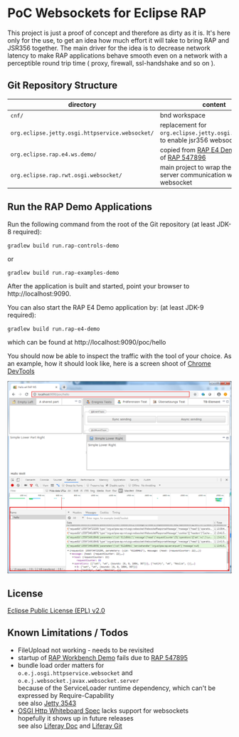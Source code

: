 PoC Websockets for Eclipse RAP
=================================================

This project is just a proof of concept and therefore as dirty as it is. It's here only for the use, to get an idea how much effort it will take to bring RAP and JSR356 together.
The main driver for the idea is to decrease network latency to make RAP applications behave smooth even on a network with a perceptible round trip time ( proxy, firewall, ssl-handshake and so on ).  

Git Repository Structure
------------------------



| directory   | content                                                     |
|-------------|-------------------------------------------------------------|
| `cnf/`  | bnd workspace                                         |
| `org.eclipse.jetty.osgi.httpservice.websocket/`    | replacement for `org.eclipse.jetty.osgi.httpservice` to enable jsr356 websockets                                       
| `org.eclipse.rap.e4.ws.demo/` | copied from [RAP E4 Demo][2] because of [RAP 547896][3]|
| `org.eclipse.rap.rwt.osgi.websocket/`   | main project to wrap the client-server communication within a websocket|



Run the RAP Demo Applications
--------------------

Run the following command from the root of the Git repository (at least JDK-8 required):

    gradlew build run.rap-controls-demo

or

    gradlew build run.rap-examples-demo

After the application is built and started, point your browser to http://localhost:9090.

You can also start the RAP E4 Demo application by: (at least JDK-9 required):

    gradlew build run.rap-e4-demo

which can be found at http://localhost:9090/poc/hello

You should now be able to inspect the traffic with the tool of your choice.
As an example, how it should look like, here is a screen shoot of [Chrome DevTools][5]  

![Chrome Debug View](chrome-dbg.png)


License
-------

[Eclipse Public License (EPL) v2.0][6]


Known Limitations / Todos
-------
- FileUpload not working - needs to be revisited
- startup of [RAP Workbench Demo][8] fails due to [RAP 547895][7]
- bundle load order matters for<br>
`o.e.j.osgi.httpservice.websocket` and `o.e.j.websocket.javax.websocket.server`<br/>because of the ServiceLoader runtime dependency, which can't be expressed by Require-Capability<br/>see also [Jetty 3543][9]
- [OSGI Http Whiteboard Spec][10] lacks support for websockets<br/>hopefully it shows up in future releases<br/>see also [Liferay Doc][11] and [Liferay Git][12]   


[1]: http://eclipse.org/rap
[2]: https://github.com/eclipse/rap/tree/master/examples/org.eclipse.rap.e4.demo
[3]: https://bugs.eclipse.org/bugs/show_bug.cgi?id=547896
[4]: http://localhost:9090/poc/hello
[5]: https://developers.google.com/web/tools/chrome-devtools/
[6]: https://www.eclipse.org/legal/epl-2.0/
[7]: https://bugs.eclipse.org/bugs/show_bug.cgi?id=547895
[8]: https://www.eclipse.org/rap/demos/
[9]: https://github.com/eclipse/jetty.project/issues/3543
[10]: https://osgi.org/specification/osgi.cmpn/7.0.0/service.http.whiteboard.html
[11]:https://dev.liferay.com/de/develop/tutorials/-/knowledge_base/7-0/liferay-websocket-whiteboard
[12]:https://github.com/liferay/liferay-portal/tree/master/modules/apps/websocket
